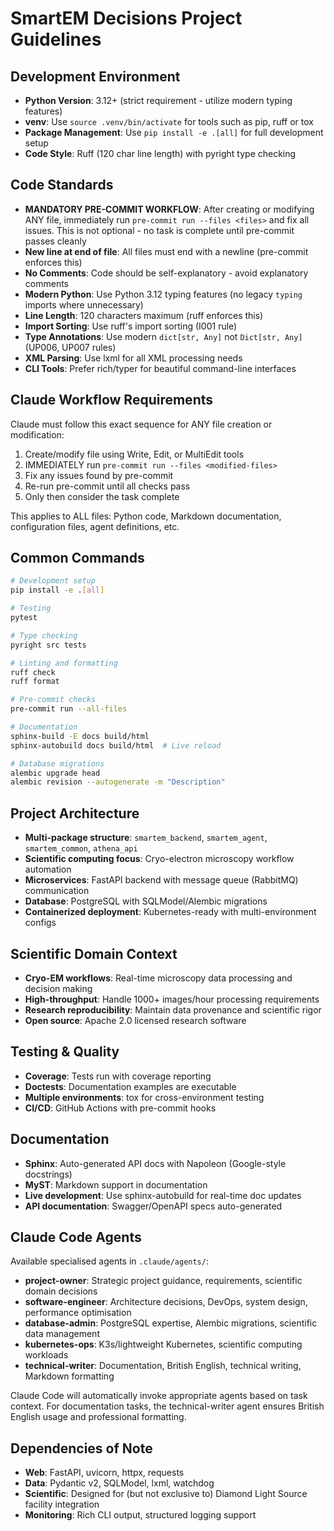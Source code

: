 # SmartEM Decisions Project Guidelines

## Development Environment
- **Python Version**: 3.12+ (strict requirement - utilize modern typing features)
- **venv**: Use `source .venv/bin/activate` for tools such as pip, ruff or tox
- **Package Management**: Use `pip install -e .[all]` for full development setup
- **Code Style**: Ruff (120 char line length) with pyright type checking

## Code Standards
- **MANDATORY PRE-COMMIT WORKFLOW**: After creating or modifying ANY file, immediately run
  `pre-commit run --files <files>` and fix all issues. This is not optional - no task is complete until pre-commit
  passes cleanly
- **New line at end of file**: All files must end with a newline (pre-commit enforces this)
- **No Comments**: Code should be self-explanatory - avoid explanatory comments
- **Modern Python**: Use Python 3.12 typing features (no legacy `typing` imports where unnecessary)
- **Line Length**: 120 characters maximum (ruff enforces this)
- **Import Sorting**: Use ruff's import sorting (I001 rule)
- **Type Annotations**: Use modern `dict[str, Any]` not `Dict[str, Any]` (UP006, UP007 rules)
- **XML Parsing**: Use lxml for all XML processing needs
- **CLI Tools**: Prefer rich/typer for beautiful command-line interfaces

## Claude Workflow Requirements
Claude must follow this exact sequence for ANY file creation or modification:
1. Create/modify file using Write, Edit, or MultiEdit tools
2. IMMEDIATELY run `pre-commit run --files <modified-files>`
3. Fix any issues found by pre-commit
4. Re-run pre-commit until all checks pass
5. Only then consider the task complete

This applies to ALL files: Python code, Markdown documentation, configuration files, agent definitions, etc.

## Common Commands
```bash
# Development setup
pip install -e .[all]

# Testing
pytest

# Type checking  
pyright src tests

# Linting and formatting
ruff check
ruff format

# Pre-commit checks
pre-commit run --all-files

# Documentation
sphinx-build -E docs build/html
sphinx-autobuild docs build/html  # Live reload

# Database migrations
alembic upgrade head
alembic revision --autogenerate -m "Description"
```

## Project Architecture
- **Multi-package structure**: `smartem_backend`, `smartem_agent`, `smartem_common`, `athena_api`
- **Scientific computing focus**: Cryo-electron microscopy workflow automation
- **Microservices**: FastAPI backend with message queue (RabbitMQ) communication
- **Database**: PostgreSQL with SQLModel/Alembic migrations
- **Containerized deployment**: Kubernetes-ready with multi-environment configs

## Scientific Domain Context
- **Cryo-EM workflows**: Real-time microscopy data processing and decision making
- **High-throughput**: Handle 1000+ images/hour processing requirements
- **Research reproducibility**: Maintain data provenance and scientific rigor
- **Open source**: Apache 2.0 licensed research software

## Testing & Quality
- **Coverage**: Tests run with coverage reporting
- **Doctests**: Documentation examples are executable
- **Multiple environments**: tox for cross-environment testing
- **CI/CD**: GitHub Actions with pre-commit hooks

## Documentation
- **Sphinx**: Auto-generated API docs with Napoleon (Google-style docstrings)
- **MyST**: Markdown support in documentation
- **Live development**: Use sphinx-autobuild for real-time doc updates
- **API documentation**: Swagger/OpenAPI specs auto-generated

## Claude Code Agents
Available specialised agents in `.claude/agents/`:
- **project-owner**: Strategic project guidance, requirements, scientific domain decisions
- **software-engineer**: Architecture decisions, DevOps, system design, performance optimisation
- **database-admin**: PostgreSQL expertise, Alembic migrations, scientific data management
- **kubernetes-ops**: K3s/lightweight Kubernetes, scientific computing workloads
- **technical-writer**: Documentation, British English, technical writing, Markdown formatting

Claude Code will automatically invoke appropriate agents based on task context. For documentation tasks, the
technical-writer agent ensures British English usage and professional formatting.

## Dependencies of Note
- **Web**: FastAPI, uvicorn, httpx, requests
- **Data**: Pydantic v2, SQLModel, lxml, watchdog
- **Scientific**: Designed for (but not exclusive to) Diamond Light Source facility integration
- **Monitoring**: Rich CLI output, structured logging support
